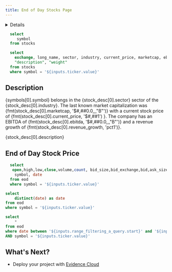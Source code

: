 ```yaml
---
title: End of Day Stocks Page
---
```


<Details title='Explore Stocks End of Day Information'>
  This page utitlizes end of day stock information from ThetaData
</Details>

```sql symbols 
  select
     symbol 
  from stocks
```

<Dropdown data={symbols} name=ticker value=symbol title="select a ticker" defaultValue="AAPL">
</Dropdown>

```sql stock_desc
  select
    exchange, long_name, sector, industry, current_price, marketcap, ebitda, revenue_growth,
    "description", "weight"
  from stocks
  where symbol = '${inputs.ticker.value}'
```

## Description
<p style="font-size: 14px;">
{symbols[0].symbol} belongs in the {stock_desc[0].sector} sector of the {stock_desc[0].industry}. The last known market capitalization was {fmt(stock_desc[0].marketcap, '$#,##0.0,,,"B"')} with a current stock price of {fmt(stock_desc[0].current_price, '$#,##1') }. The company has an EBITDA of {fmt(stock_desc[0].ebitda, '$#,##0.0,,,"B"')} and a revenue growth of {fmt(stock_desc[0].revenue_growth, 'pct1')}.</p> 

<Accordion>
  <AccordionItem title="Company Description">
    <p style="font-size: 14px;"> {stock_desc[0].description}</p>
  </AccordionItem>
</Accordion>


## End of Day Stock Price
```sql eod 
  select 
   open,high,low,close,volume,count, bid_size,bid_exchange,bid,ask_size,ask_exchange,ask,
    symbol, date 
  from eod
  where symbol = '${inputs.ticker.value}'
```

```sql dates
select 
    distinct(date) as date
from eod
where symbol = '${inputs.ticker.value}'
```
<DateRange
    name=range_filtering_a_query
    data={dates}
    dates=date
/>

```sql filtered_query
select 
    *
from eod
where date between '${inputs.range_filtering_a_query.start}' and '${inputs.range_filtering_a_query.end}'
AND symbol = '${inputs.ticker.value}'
```

<DataTable data={filtered_query}> 
  <Column id=open/> 
	<Column id=high/> 
	<Column id=low/> 
	<Column id=close/> 
	<Column id=volume/> 
	<Column id=bid_size/> 
	<Column id=bid/> 
	<Column id=ask_size/> 
	<Column id=ask/> 
	<Column id=date/> 
</DataTable>

<LineChart
    data={filtered_query}
    x=date
    y=close
/>

## What's Next?
- Deploy your project with [Evidence Cloud](https://evidence.dev/cloud)